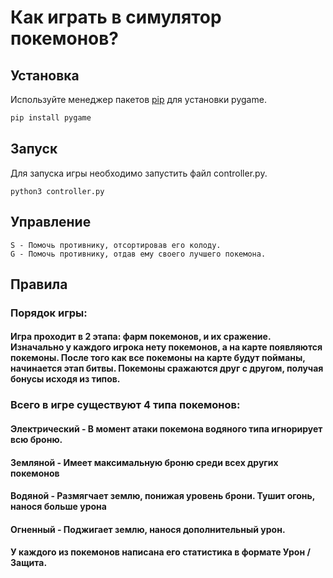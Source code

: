# Как играть в симулятор покемонов?

## Установка

Используйте менеджер пакетов [pip](https://pip.pypa.io/en/stable/) для установки pygame.

```bash
pip install pygame
```
## Запуск
Для запуска игры необходимо запустить файл controller.py.
```
python3 controller.py
```
## Управление

```
S - Помочь противнику, отсортировав его колоду.
G - Помочь противнику, отдав ему своего лучшего покемона.
```
## Правила

### Порядок игры:
#### Игра проходит в 2 этапа: фарм покемонов, и их сражение. Изначально у каждого игрока нету покемонов, а на карте появляются покемоны. После того как все покемоны на карте будут пойманы, начинается этап битвы. Покемоны сражаются друг с другом, получая бонусы исходя из типов.

### Всего в игре существуют 4 типа покемонов:
#### Электрический - В момент атаки покемона водяного типа игнорирует всю броню.
#### Земляной - Имеет максимальную броню среди всех других покемонов
#### Водяной - Размягчает землю, понижая уровень брони. Тушит огонь, нанося больше урона
#### Огненный - Поджигает землю, нанося дополнительный урон.
#### У каждого из покемонов написана его статистика в формате Урон / Защита.
